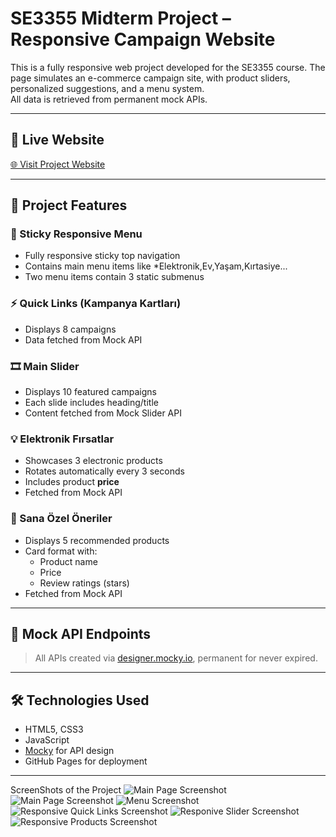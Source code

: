 # SE3355 Midterm Project – Responsive Campaign Website

This is a fully responsive web project developed for the SE3355 course. The page simulates an e-commerce campaign site, with product sliders, personalized suggestions, and a menu system.  
All data is retrieved from permanent mock APIs.

---

## 🔗 Live Website

[🌐 Visit Project Website](https://ecetopuz.github.io/SE3355-Midterm-Project/)

---

## 📌 Project Features

### 🔗 Sticky Responsive Menu
- Fully responsive sticky top navigation
- Contains main menu items like *Elektronik,Ev,Yaşam,Kırtasiye...
- Two menu items contain 3 static submenus

### ⚡ Quick Links (Kampanya Kartları)
- Displays 8 campaigns
- Data fetched from Mock API

### 🎞️ Main Slider
- Displays 10 featured campaigns
- Each slide includes heading/title
- Content fetched from Mock Slider API

### 💡 Elektronik Fırsatlar
- Showcases 3 electronic products
- Rotates automatically every 3 seconds
- Includes product **price**
- Fetched from Mock API

### 🎯 Sana Özel Öneriler
- Displays 5 recommended products
- Card format with:
  - Product name
  - Price
  - Review ratings (stars)
- Fetched from Mock API

---

## 🧪 Mock API Endpoints

> All APIs created via [designer.mocky.io](https://designer.mocky.io/), permanent for never expired.



---

## 🛠️ Technologies Used

- HTML5, CSS3
- JavaScript 
- [Mocky](https://designer.mocky.io) for API design
- GitHub Pages for deployment



---
ScreenShots of the Project
![Main Page Screenshot](https://github.com/ecetopuz/SE3355-Midterm-Project/blob/main/screenshots/ss1.png)
![Main Page Screenshot](https://github.com/ecetopuz/SE3355-Midterm-Project/blob/main/screenshots/ss2.png)
![Menu Screenshot](https://github.com/ecetopuz/SE3355-Midterm-Project/blob/main/screenshots/ss3.png)
![Responsive Quick Links Screenshot](https://github.com/ecetopuz/SE3355-Midterm-Project/blob/main/screenshots/ss4.png)
![Responive Slider Screenshot](https://github.com/ecetopuz/SE3355-Midterm-Project/blob/main/screenshots/ss5.png)
![Responsive Products Screenshot](https://github.com/ecetopuz/SE3355-Midterm-Project/blob/main/screenshots/ss6.png)

  
